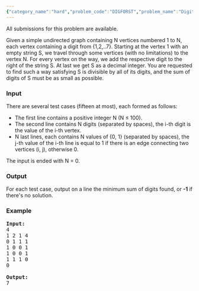 ```yaml
---
{"category_name":"hard","problem_code":"DIGFORST","problem_name":"Digits Forest","languages_supported":{"0":"ADA","1":"ASM","2":"BASH","3":"BF","4":"C","5":"C99 strict","6":"CAML","7":"CLOJ","8":"CLPS","9":"CPP 4.3.2","10":"CPP 4.9.2","11":"CPP14","12":"CS2","13":"D","14":"ERL","15":"FORT","16":"FS","17":"GO","18":"HASK","19":"ICK","20":"ICON","21":"JAVA","22":"JS","23":"LISP clisp","24":"LISP sbcl","25":"LUA","26":"NEM","27":"NICE","28":"NODEJS","29":"PAS fpc","30":"PAS gpc","31":"PERL","32":"PERL6","33":"PHP","34":"PIKE","35":"PRLG","36":"PYTH","37":"PYTH 3.4","38":"RUBY","39":"SCALA","40":"SCM guile","41":"SCM qobi","42":"ST","43":"TCL","44":"TEXT","45":"WSPC"},"max_timelimit":3,"source_sizelimit":50000,"problem_author":"anhdq","problem_tester":"subra","date_added":"22-08-2011","tags":{"0":"anhdq","1":"hard","2":"may12"},"editorial_url":"http://discuss.codechef.com/problems/DIGFORST","time":{"view_start_date":1336723152,"submit_start_date":1336723152,"visible_start_date":1336728600,"end_date":1735669800},"layout":"problem"}
---
```

<span class="solution-visible-txt">All submissions for this problem are available.</span><p>Given a simple undirected graph containing N vertices numbered 1 to N, each vertex containing a digit from {1,2,..7}. Starting at the vertex 1 with an empty string S, we travel through some vertices (with no limitations) to the vertex N. For every vertex on the way, we add the respective digit to the right of the string S. At last we get S as a decimal integer. You are requested to find such a way satisfying S is divisible by all of its digits, and the sum of digits of S must be as small as possible.
</p>

<h3>Input</h3>
<p>There are several test cases (fifteen at most), each formed as follows:
<ul>
<li>The first line contains a positive integer N (N ≤ 100).</li>
<li>The second line contains N digits (separated by spaces), the i-th digit is the value of the i-th vertex.</li>
<li>N last lines, each contains N values of {0, 1} (separated by spaces), the j-th value of the i-th line is equal to 1 if there is an edge connecting two vertices (i, j), otherwise 0.</li>
</ul>
The input is ended with N = 0.
</p>

<h3>Output</h3>
<p>For each test case, output on a line the minimum sum of digits found, or <b>-1</b> if there's no solution.
</p>

<h3>Example</h3>

<pre>
<b>Input:</b>
4
1 2 1 4
0 1 1 1
1 0 0 1
1 0 0 1
1 1 1 0
0

<b>Output:</b>
7
</pre>